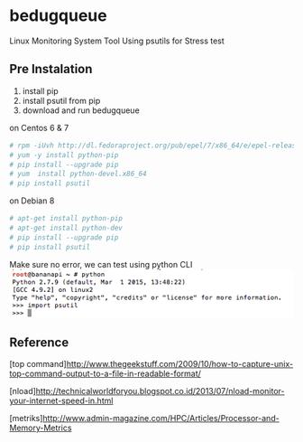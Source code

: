 # bedugqueue
Linux Monitoring System Tool Using psutils for Stress test

## Pre Instalation


1. install pip
2. install psutil from pip
3. download and run bedugqueue

on Centos 6 & 7

```sh
# rpm -iUvh http://dl.fedoraproject.org/pub/epel/7/x86_64/e/epel-release-7-5.noarch.rpm
# yum -y install python-pip
# pip install --upgrade pip
# yum  install python-devel.x86_64
# pip install psutil
```

on Debian 8

```sh
# apt-get install python-pip
# apt-get install python-dev  
# pip install --upgrade pip
# pip install psutil
```
Make sure no error, we can test using python CLI
![](static/psutil_test.png)

## Reference
[top command]http://www.thegeekstuff.com/2009/10/how-to-capture-unix-top-command-output-to-a-file-in-readable-format/

[nload]http://technicalworldforyou.blogspot.co.id/2013/07/nload-monitor-your-internet-speed-in.html

[metriks]http://www.admin-magazine.com/HPC/Articles/Processor-and-Memory-Metrics